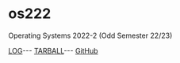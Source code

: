 # os222
Operating Systems 2022-2 (Odd Semester 22/23)

[LOG](https://sulthanftr.github.io/os222/TXT/mylog.txt)---
[TARBALL](https://os.vlsm.org/Log/sulthanftr.tar.bz2.txt)---
[GitHub](https://github.com/sulthanftr/os222)
